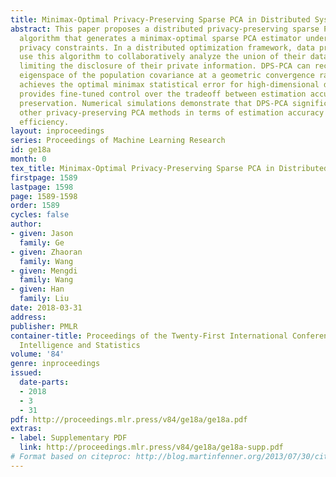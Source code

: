 ```yaml
---
title: Minimax-Optimal Privacy-Preserving Sparse PCA in Distributed Systems
abstract: This paper proposes a distributed privacy-preserving sparse PCA (DPS-PCA)
  algorithm that generates a minimax-optimal sparse PCA estimator under differential
  privacy constraints. In a distributed optimization framework, data providers can
  use this algorithm to collaboratively analyze the union of their data sets while
  limiting the disclosure of their private information. DPS-PCA can recover the leading
  eigenspace of the population covariance at a geometric convergence rate, and simultaneously
  achieves the optimal minimax statistical error for high-dimensional data. Our algorithm
  provides fine-tuned control over the tradeoff between estimation accuracy and privacy
  preservation. Numerical simulations demonstrate that DPS-PCA significantly outperforms
  other privacy-preserving PCA methods in terms of estimation accuracy and computational
  efficiency.
layout: inproceedings
series: Proceedings of Machine Learning Research
id: ge18a
month: 0
tex_title: Minimax-Optimal Privacy-Preserving Sparse PCA in Distributed Systems
firstpage: 1589
lastpage: 1598
page: 1589-1598
order: 1589
cycles: false
author:
- given: Jason
  family: Ge
- given: Zhaoran
  family: Wang
- given: Mengdi
  family: Wang
- given: Han
  family: Liu
date: 2018-03-31
address: 
publisher: PMLR
container-title: Proceedings of the Twenty-First International Conference on Artificial
  Intelligence and Statistics
volume: '84'
genre: inproceedings
issued:
  date-parts:
  - 2018
  - 3
  - 31
pdf: http://proceedings.mlr.press/v84/ge18a/ge18a.pdf
extras:
- label: Supplementary PDF
  link: http://proceedings.mlr.press/v84/ge18a/ge18a-supp.pdf
# Format based on citeproc: http://blog.martinfenner.org/2013/07/30/citeproc-yaml-for-bibliographies/
---
```

